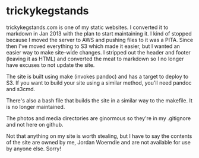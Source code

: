 trickykegstands
===============

trickykegstands.com is one of my static websites. I converted it to markdown in Jan 2013 with the plan to start maintaining it. I kind of stopped because I moved the server to AWS and pushing files to it was a PITA. Since then I've moved everything to S3 which made it easier, but I wanted an easier way to make site-wide changes. I stripped out the header and footer (leaving it as HTML) and converted the meat to markdown so I no longer have excuses to not update the site. 

The site is built using make (invokes pandoc) and has a target to deploy to S3. If you want to build your site using a similar method, you'll need pandoc and s3cmd.

There's also a bash file that builds the site in a similar way to the makefile. It is no longer maintained.

The photos and media directories are ginormous so they're in my .gitignore and not here on github.

Not that anything on my site is worth stealing, but I have to say the contents of the site are owned by me, Jordan Woerndle and are not available for use by anyone else. Sorry!
